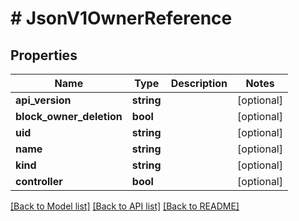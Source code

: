 # # JsonV1OwnerReference

## Properties

Name | Type | Description | Notes
------------ | ------------- | ------------- | -------------
**api_version** | **string** |  | [optional]
**block_owner_deletion** | **bool** |  | [optional]
**uid** | **string** |  | [optional]
**name** | **string** |  | [optional]
**kind** | **string** |  | [optional]
**controller** | **bool** |  | [optional]

[[Back to Model list]](../../README.md#models) [[Back to API list]](../../README.md#endpoints) [[Back to README]](../../README.md)
